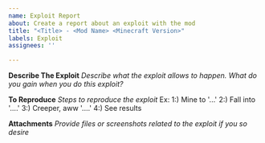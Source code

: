 ```yaml
---
name: Exploit Report
about: Create a report about an exploit with the mod
title: "<Title> - <Mod Name> <Minecraft Version>"
labels: Exploit
assignees: ''

---
```


**Describe The Exploit**
*Describe what the exploit allows to happen.  What do you gain when you do this exploit?*

**To Reproduce**
*Steps to reproduce the exploit*
Ex:
1:) Mine to '...'
2:) Fall into '....'
3:) Creeper, aww  '....'
4:) See results

**Attachments**
*Provide files or screenshots related to the exploit if you so desire*
